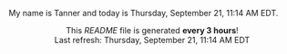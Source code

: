 My name is Tanner and today is Thursday, September 21, 11:14 AM EDT.

<p align="center">This <i>README</i> file is generated <b>every 3 hours</b>!</br>Last refresh: Thursday, September 21, 11:14 AM EDT<br /></p>
